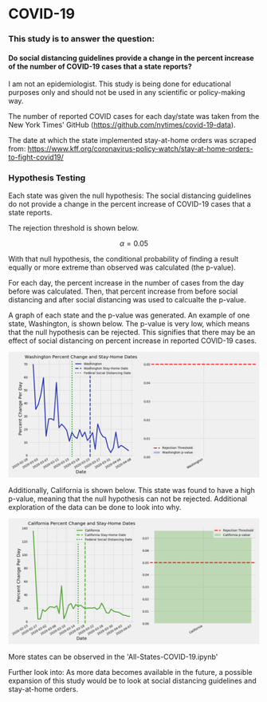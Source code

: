 # COVID-19

### This study is to answer the question: 

#### Do social distancing guidelines provide a change in the percent increase of the number of COVID-19 cases that a state reports?

I am not an epidemiologist. This study is being done for educational purposes only and should not be used in any scientific or policy-making way.

The number of reported COVID cases for each day/state was taken from the New York Times' GitHub (https://github.com/nytimes/covid-19-data). 

The date at which the state implemented stay-at-home orders was scraped from: https://www.kff.org/coronavirus-policy-watch/stay-at-home-orders-to-fight-covid19/

### Hypothesis Testing

Each state was given the null hypothesis: The social distancing guidelines do not provide a change in the percent increase of COVID-19 cases that a state reports.

The rejection threshold is shown below.

$$ \alpha = 0.05 $$

With that null hypothesis, the conditional probability of finding a result equally or more extreme than observed was calculated (the p-value).

For each day, the percent increase in the number of cases from the day before was calculated. Then, that percent increase from before social distancing and after social distancing was used to calcualte the p-value.

A graph of each state and the p-value was generated. An example of one state, Washington, is shown below. The p-value is very low, which means that the null hypothesis can be rejected. This signifies that there may be an effect of social distancing on percent increase in reported COVID-19 cases.

![Washington](figures/Washington_states_with_p_value.png)



Additionally, California is shown below. This state was found to have a high p-value, meaning that the null hypothesis can not be rejected. Additional exploration of the data can be done to look into why.

![California](figures/California_states_with_p_value.png)


More states can be observed in the 'All-States-COVID-19.ipynb'

Further look into:
As more data becomes available in the future, a possible expansion of this study would be to look at social distancing guidelines and stay-at-home orders.